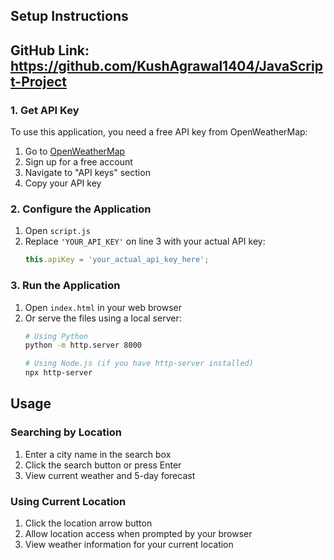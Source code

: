 ## Setup Instructions

## GitHub Link: https://github.com/KushAgrawal1404/JavaScript-Project
### 1. Get API Key
To use this application, you need a free API key from OpenWeatherMap:

1. Go to [OpenWeatherMap](https://openweathermap.org/)
2. Sign up for a free account
3. Navigate to "API keys" section
4. Copy your API key

### 2. Configure the Application
1. Open `script.js`
2. Replace `'YOUR_API_KEY'` on line 3 with your actual API key:
   ```javascript
   this.apiKey = 'your_actual_api_key_here';
   ```

### 3. Run the Application
1. Open `index.html` in your web browser
2. Or serve the files using a local server:
   ```bash
   # Using Python
   python -m http.server 8000
   
   # Using Node.js (if you have http-server installed)
   npx http-server
   ```

## Usage

### Searching by Location
1. Enter a city name in the search box
2. Click the search button or press Enter
3. View current weather and 5-day forecast

### Using Current Location
1. Click the location arrow button
2. Allow location access when prompted by your browser
3. View weather information for your current location
